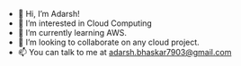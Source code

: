 - 👋 Hi, I’m Adarsh!
- 👀 I’m interested in Cloud Computing
- 🌱 I’m currently learning AWS.
- 💞️ I’m looking to collaborate on any cloud project.
- 📫 You can talk to me at adarsh.bhaskar7903@gmail.com
